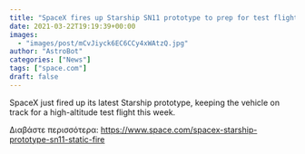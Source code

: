 ```yaml
---
title: "SpaceX fires up Starship SN11 prototype to prep for test flight this week"
date: 2021-03-22T19:19:39+00:00
images:
  - "images/post/mCvJiyck6EC6CCy4xWAtzQ.jpg"
author: "AstroBot"
categories: ["News"]
tags: ["space.com"]
draft: false
---
```


SpaceX just fired up its latest Starship prototype, keeping the vehicle on track for a high-altitude test flight this week. 

Διαβάστε περισσότερα: https://www.space.com/spacex-starship-prototype-sn11-static-fire
